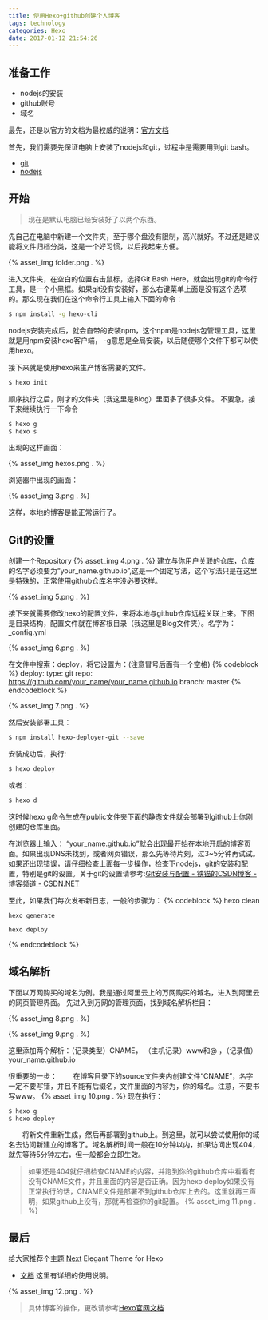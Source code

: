 ```yaml
---
title: 使用Hexo+github创建个人博客
tags: technology
categories: Hexo
date: 2017-01-12 21:54:26
---
```



## 准备工作
* nodejs的安装
* github账号
* 域名

最先，还是以官方的文档为最权威的说明：[官方文档](https://hexo.io/zh-cn/docs/)

首先，我们需要先保证电脑上安装了nodejs和git，过程中是需要用到git bash。

* [git](https://www.git-scm.com/)
* [nodejs](https://nodejs.org/en/)

<!-- more -->

## 开始
>现在是默认电脑已经安装好了以两个东西。

先自己在电脑中新建一个文件夹，至于哪个盘没有限制，高兴就好。不过还是建议能将文件归档分类，这是一个好习惯，以后找起来方便。

{% asset_img folder.png . %}

进入文件夹，在空白的位置右击鼠标，选择Git Bash Here，就会出现git的命令行工具，是一个小黑框。如果git没有安装好，那么右键菜单上面是没有这个选项的。那么现在我们在这个命令行工具上输入下面的命令：
``` bash
$ npm install -g hexo-cli
```
nodejs安装完成后，就会自带的安装npm，这个npm是nodejs包管理工具，这里就是用npm安装hexo客户端， -g意思是全局安装，以后随便哪个文件下都可以使用hexo。

接下来就是使用hexo来生产博客需要的文件。
``` bash
$ hexo init
```
顺序执行之后，刚才的文件夹（我这里是Blog）里面多了很多文件。
不要急，接下来继续执行一下命令
``` bash
$ hexo g
$ hexo s
```
出现的这样画面：

{% asset_img hexos.png . %}

浏览器中出现的画面：

{% asset_img 3.png . %}

这样，本地的博客是能正常运行了。

## Git的设置

创建一个Repository
{% asset_img 4.png . %}
建立与你用户关联的仓库，仓库的名字必须要为“your_name.github.io”,这是一个固定写法，这个写法只是在这里是特殊的，正常使用github仓库名字没必要这样。

{% asset_img 5.png . %}

接下来就需要修改hexo的配置文件，来将本地与github仓库远程关联上来。下图是目录结构，配置文件就在博客根目录（我这里是Blog文件夹）。名字为： _config.yml

{% asset_img 6.png . %}

在文件中搜索：deploy，将它设置为：(注意冒号后面有一个空格)
{% codeblock %}
    deploy:
           type: git
           repo: https://github.com/your_name/your_name.github.io
           branch: master
{% endcodeblock %}
    
{% asset_img 7.png . %}

然后安装部署工具：
``` bash
$ npm install hexo-deployer-git --save
```
安装成功后，执行:
``` bash
$ hexo deploy
```
或者：
``` bash
$ hexo d
```

这时候hexo g命令生成在public文件夹下面的静态文件就会部署到github上你刚创建的仓库里面。

在浏览器上输入： “your_name.github.io”就会出现最开始在本地开启的博客页面。如果出现DNS未找到，或者网页错误，那么先等待片刻，过3~5分钟再试试。如果还出现错误，请仔细检查上面每一步操作，检查下nodejs，git的安装和配置，特别是git的设置。关于git的设置请参考:[Git安装与配置 - 铁锚的CSDN博客 - 博客频道 - CSDN.NET](http://blog.csdn.net/renfufei/article/details/41647875)


至此，如果我们每次发布新日志，一般的步骤为：
{% codeblock %}
    hexo clean

    hexo generate

    hexo deploy
{% endcodeblock %}
## 域名解析
下面以万网购买的域名为例。我是通过阿里云上的万网购买的域名，进入到阿里云的网页管理界面。
先进入到万网的管理页面，找到域名解析栏目：

{% asset_img 8.png . %}

{% asset_img 9.png . %}

这里添加两个解析：（记录类型）CNAME， （主机记录）www和@
，（记录值）your_name.github.io

很重要的一步：
　　在博客目录下的source文件夹内创建文件“CNAME”，名字一定不要写错，并且不能有后缀名，文件里面的内容为，你的域名。注意，不要书写www。
{% asset_img 10.png . %}
现在执行：
``` bash
$ hexo g 
$ hexo deploy
```
　　将新文件重新生成，然后再部署到github上。到这里，就可以尝试使用你的域名去访问新建立的博客了。域名解析时间一般在10分钟以内，如果访问出现404，就先等待5分钟左右，但一般都会立即生效。
>如果还是404就仔细检查CNAME的内容，并跑到你的github仓库中看看有没有CNAME文件，并且里面的内容是否正确。因为hexo deploy如果没有正常执行的话，CNAME文件是部署不到github仓库上去的。这里就再三声明，如果github上没有，那就再检查你的git配置。
{% asset_img 11.png . %}

## 最后

给大家推荐个主题
[Next](http://theme-next.iissnan.com/)  Elegant Theme for Hexo

* [文档](http://theme-next.iissnan.com/getting-started.html)   这里有详细的使用说明。


{% asset_img 12.png . %}


>具体博客的操作，更改请参考[Hexo官网文档](https://hexo.io/zh-cn/docs/)